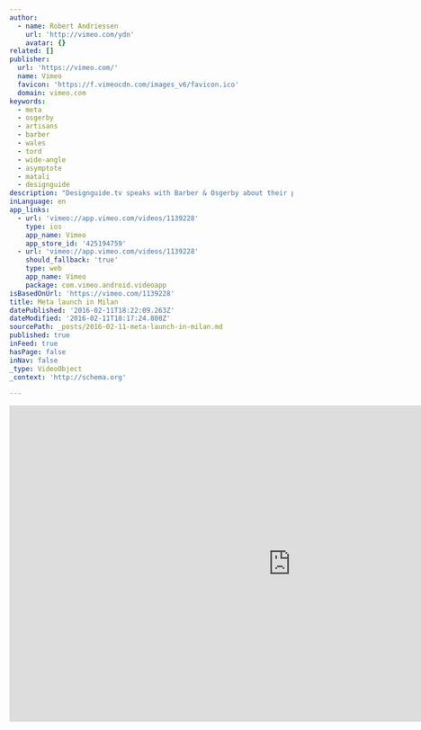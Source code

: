 ```yaml
---
author:
  - name: Robert Andriessen
    url: 'http://vimeo.com/ydn'
    avatar: {}
related: []
publisher:
  url: 'https://vimeo.com/'
  name: Vimeo
  favicon: 'https://f.vimeocdn.com/images_v6/favicon.ico'
  domain: vimeo.com
keywords:
  - meta
  - osgerby
  - artisans
  - barber
  - wales
  - tord
  - wide-angle
  - asymptote
  - matali
  - designguide
description: "Designguide.tv speaks with Barber & Osgerby about their pieces for Meta and the concept behind the company. Meta is dedicated to combining exquisite materials with the world's finest artisans to create 21st century design at a quality once seen at the heights of the decorative arts."
inLanguage: en
app_links:
  - url: 'vimeo://app.vimeo.com/videos/1139228'
    type: ios
    app_name: Vimeo
    app_store_id: '425194759'
  - url: 'vimeo://app.vimeo.com/videos/1139228'
    should_fallback: 'true'
    type: web
    app_name: Vimeo
    package: com.vimeo.android.videoapp
isBasedOnUrl: 'https://vimeo.com/1139228'
title: Meta launch in Milan
datePublished: '2016-02-11T18:22:09.263Z'
dateModified: '2016-02-11T18:17:24.808Z'
sourcePath: _posts/2016-02-11-meta-launch-in-milan.md
published: true
inFeed: true
hasPage: false
inNav: false
_type: VideoObject
_context: 'http://schema.org'

---
```

<iframe src="https://cdn.embedly.com/widgets/media.html?src=https%3A%2F%2Fplayer.vimeo.com%2Fvideo%2F1139228&amp;url=https%3A%2F%2Fvimeo.com%2F1139228&amp;image=http%3A%2F%2Fi.vimeocdn.com%2Fvideo%2F56041786_1280.jpg&amp;key=b7d04c9b404c499eba89ee7072e1c4f7&amp;type=text%2Fhtml&amp;schema=vimeo" width="1000" height="563" scrolling="no" frameborder="0" allowfullscreen="allowfullscreen" style=""></iframe>
